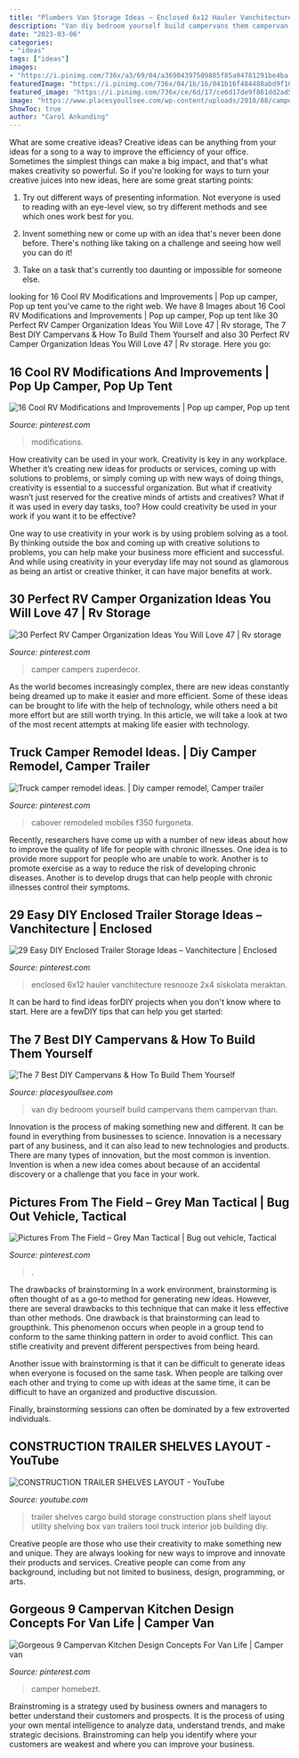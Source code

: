 ```yaml
---
title: "Plumbers Van Storage Ideas ~ Enclosed 6x12 Hauler Vanchitecture Resnooze 2x4 Siskolata Meraktan"
description: "Van diy bedroom yourself build campervans them campervan than"
date: "2023-03-06"
categories:
- "ideas"
tags: ["ideas"]
images:
- "https://i.pinimg.com/736x/a3/69/04/a36904397509885f85a94781291be4ba.jpg"
featuredImage: "https://i.pinimg.com/736x/04/1b/16/041b16f484488abd9f107589d9413093.jpg"
featured_image: "https://i.pinimg.com/736x/ce/6d/17/ce6d17de9f861dd2ad538cd9d95848dc.jpg"
image: "https://www.placesyoullsee.com/wp-content/uploads/2018/08/campervan2.jpg"
ShowToc: true
author: "Carol Ankunding"
---
```



What are some creative ideas?
Creative ideas can be anything from your ideas for a song to a way to improve the efficiency of your office. Sometimes the simplest things can make a big impact, and that's what makes creativity so powerful. So if you're looking for ways to turn your creative juices into new ideas, here are some great starting points: 
1. Try out different ways of presenting information. Not everyone is used to reading with an eye-level view, so try different methods and see which ones work best for you.

2. Invent something new or come up with an idea that's never been done before. There's nothing like taking on a challenge and seeing how well you can do it!

3. Take on a task that's currently too daunting or impossible for someone else.

	

		
looking for 16 Cool RV Modifications and Improvements | Pop up camper, Pop up tent you've came to the right web. We have 8 Images about 16 Cool RV Modifications and Improvements | Pop up camper, Pop up tent like 30 Perfect RV Camper Organization Ideas You Will Love 47 | Rv storage, The 7 Best DIY Campervans &amp; How To Build Them Yourself and also 30 Perfect RV Camper Organization Ideas You Will Love 47 | Rv storage. Here you go:
		
    
## 16 Cool RV Modifications And Improvements | Pop Up Camper, Pop Up Tent

<img loading=lazy src="https://i.pinimg.com/736x/04/1b/16/041b16f484488abd9f107589d9413093.jpg" onerror="this.onerror=null;this.src='https://tse4.mm.bing.net/th?id=OIP.clpPZR-rnLSbme2CQaNXQgHaJ4&amp;pid=15.1';" alt="16 Cool RV Modifications and Improvements | Pop up camper, Pop up tent">

_Source: pinterest.com_

>modifications. 

	

How creativity can be used in your work.
Creativity is key in any workplace. Whether it’s creating new ideas for products or services, coming up with solutions to problems, or simply coming up with new ways of doing things, creativity is essential to a successful organization.
But what if creativity wasn’t just reserved for the creative minds of artists and creatives? What if it was used in every day tasks, too? How could creativity be used in your work if you want it to be effective?

One way to use creativity in your work is by using problem solving as a tool. By thinking outside the box and coming up with creative solutions to problems, you can help make your business more efficient and successful. And while using creativity in your everyday life may not sound as glamorous as being an artist or creative thinker, it can have major benefits at work.

    
## 30 Perfect RV Camper Organization Ideas You Will Love 47 | Rv Storage

<img loading=lazy src="https://i.pinimg.com/736x/ce/6d/17/ce6d17de9f861dd2ad538cd9d95848dc.jpg" onerror="this.onerror=null;this.src='https://tse3.mm.bing.net/th?id=OIP.-gB-3N8WgeNuNc1T_4rErAHaJ4&amp;pid=15.1';" alt="30 Perfect RV Camper Organization Ideas You Will Love 47 | Rv storage">

_Source: pinterest.com_

>camper campers zuperdecor. 

	

As the world becomes increasingly complex, there are new ideas constantly being dreamed up to make it easier and more efficient. Some of these ideas can be brought to life with the help of technology, while others need a bit more effort but are still worth trying. In this article, we will take a look at two of the most recent attempts at making life easier with technology.

    
## Truck Camper Remodel Ideas. | Diy Camper Remodel, Camper Trailer

<img loading=lazy src="https://i.pinimg.com/736x/a3/69/04/a36904397509885f85a94781291be4ba.jpg" onerror="this.onerror=null;this.src='https://tse4.mm.bing.net/th?id=OIP.KLu8M64cVzRRNM0i68aPzgHaJ3&amp;pid=15.1';" alt="Truck camper remodel ideas. | Diy camper remodel, Camper trailer">

_Source: pinterest.com_

>cabover remodeled mobiles f350 furgoneta. 

	

Recently, researchers have come up with a number of new ideas about how to improve the quality of life for people with chronic illnesses. One idea is to provide more support for people who are unable to work. Another is to promote exercise as a way to reduce the risk of developing chronic diseases. Another is to develop drugs that can help people with chronic illnesses control their symptoms.

    
## 29 Easy DIY Enclosed Trailer Storage Ideas – Vanchitecture | Enclosed

<img loading=lazy src="https://i.pinimg.com/736x/d5/21/95/d52195d123a11bb0f66429865b0f57f5.jpg" onerror="this.onerror=null;this.src='https://tse4.mm.bing.net/th?id=OIP.EhQszeTDS3hAShitrrp0dAHaJ5&amp;pid=15.1';" alt="29 Easy DIY Enclosed Trailer Storage Ideas – Vanchitecture | Enclosed">

_Source: pinterest.com_

>enclosed 6x12 hauler vanchitecture resnooze 2x4 siskolata meraktan. 

	

It can be hard to find ideas forDIY projects when you don't know where to start. Here are a fewDIY tips that can help you get started: 

    
## The 7 Best DIY Campervans &amp; How To Build Them Yourself

<img loading=lazy src="https://www.placesyoullsee.com/wp-content/uploads/2018/08/campervan2.jpg" onerror="this.onerror=null;this.src='https://tse1.mm.bing.net/th?id=OIP.31EG2M_Tu4DK99kqTtW7bwHaLH&amp;pid=15.1';" alt="The 7 Best DIY Campervans &amp; How To Build Them Yourself">

_Source: placesyoullsee.com_

>van diy bedroom yourself build campervans them campervan than. 

	

Innovation is the process of making something new and different. It can be found in everything from businesses to science. Innovation is a necessary part of any business, and it can also lead to new technologies and products. There are many types of innovation, but the most common is invention. Invention is when a new idea comes about because of an accidental discovery or a challenge that you face in your work.

    
## Pictures From The Field – Grey Man Tactical | Bug Out Vehicle, Tactical

<img loading=lazy src="https://i.pinimg.com/736x/3b/a2/46/3ba24656ed45559f4213242036452b40.jpg" onerror="this.onerror=null;this.src='https://tse4.mm.bing.net/th?id=OIP.MIJZEqJ4VRS6YjraKA2nWAHaJ4&amp;pid=15.1';" alt="Pictures From The Field – Grey Man Tactical | Bug out vehicle, Tactical">

_Source: pinterest.com_

>. 

	

The drawbacks of brainstorming
In a work environment, brainstorming is often thought of as a go-to method for generating new ideas. However, there are several drawbacks to this technique that can make it less effective than other methods.
One drawback is that brainstorming can lead to groupthink. This phenomenon occurs when people in a group tend to conform to the same thinking pattern in order to avoid conflict. This can stifle creativity and prevent different perspectives from being heard.

Another issue with brainstorming is that it can be difficult to generate ideas when everyone is focused on the same task. When people are talking over each other and trying to come up with ideas at the same time, it can be difficult to have an organized and productive discussion.

Finally, brainstorming sessions can often be dominated by a few extroverted individuals.

    
## CONSTRUCTION TRAILER SHELVES LAYOUT - YouTube

<img loading=lazy src="http://i.ytimg.com/vi/_rBdrhJZQqY/maxresdefault.jpg" onerror="this.onerror=null;this.src='https://tse1.mm.bing.net/th?id=OIP.u-YyrcaODro5QdT9t88iIgHaEK&amp;pid=15.1';" alt="CONSTRUCTION TRAILER SHELVES LAYOUT - YouTube">

_Source: youtube.com_

>trailer shelves cargo build storage construction plans shelf layout utility shelving box van trailers tool truck interior job building diy. 

	

Creative people are those who use their creativity to make something new and unique. They are always looking for new ways to improve and innovate their products and services. Creative people can come from any background, including but not limited to business, design, programming, or arts.

    
## Gorgeous 9 Campervan Kitchen Design Concepts For Van Life | Camper Van

<img loading=lazy src="https://i.pinimg.com/736x/9a/d1/91/9ad1914bcb5c095649d98916a4fca900.jpg" onerror="this.onerror=null;this.src='https://tse1.mm.bing.net/th?id=OIP.7Nz-KrCBCCugo9_lBkLozQHaKq&amp;pid=15.1';" alt="Gorgeous 9 Campervan Kitchen Design Concepts For Van Life | Camper van">

_Source: pinterest.com_

>camper homebezt. 

	

Brainstroming is a strategy used by business owners and managers to better understand their customers and prospects. It is the process of using your own mental intelligence to analyze data, understand trends, and make strategic decisions. Brainstroming can help you identify where your customers are weakest and where you can improve your business.

